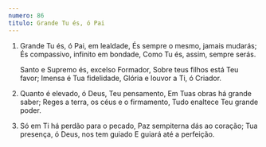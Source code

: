 ```yaml
---
numero: 86
titulo: Grande Tu és, ó Pai
---
```

1. Grande Tu és, ó Pai, em lealdade,
   És sempre o mesmo, jamais mudarás;
   És compassivo, infinito em bondade,
   Como Tu és, assim, sempre serás.

   Santo e Supremo és, excelso Formador,
   Sobre teus filhos está Teu favor;
   Imensa é Tua fidelidade,
   Glória e louvor a Ti, ó Criador.

2. Quanto é elevado, ó Deus, Teu pensamento,
   Em Tuas obras há grande saber;
   Reges a terra, os céus e o firmamento,
   Tudo enaltece Teu grande poder.

3. Só em Ti há perdão para o pecado,
   Paz sempiterna dás ao coração;
   Tua presença, ó Deus, nos tem guiado
   E guiará até a perfeição.
